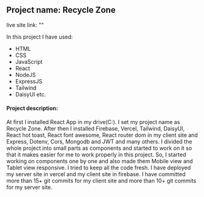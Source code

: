 ## Project name: Recycle Zone

live site link: ""

In this project I have used:
* HTML 
* CSS
* JavaScript
* React
* NodeJS
* ExpressJS
* Tailwind 
* DaisyUI etc.

#### Project description:
At first I installed React App in my drive(C:). I set my project name as Recycle Zone. After then I installed Firebase, Vercel, Tailwind, DaisyUI, React hot toast, React font awesome, React router dom in my client site and Express, Dotenv, Cors, Mongodb and JWT and many others. I divided the whole project into small parts as components and started to work on it so that it makes easier for me to work properly in this project. So, I started working on components one by one and also made them Mobile view and Tablet view responsive. I tried to keep all the code fresh. I have deployed my server site in vercel and my client site in firebase. I have committed more than 15+ git commits for my client site and more than 10+ git commits for my server site.